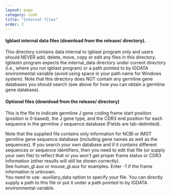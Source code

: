 ```yaml
---
layout: page
category: cook
title: "Internal files"
order: 2
---
```


#### Igblast internal data files (download from the release/ directory).  
This directory contains data internal to 
igblast program only and users should NEVER add, delete, move, copy or edit any files in this directory.  
Igblastn program expects the internal_data directory under current directory (i.e., where you run igblast 
program) or a path pointed to by IGDATA environmental variable (avoid using space in your path name for 
Windows system). Note that this directory does NOT contain any germline gene databases you should search (see above 
for how you can obtain a germline gene database).

#### Optional files (download from the release/ directory)
This is the file to indicate germline J gene coding frame start position (position is 0-based), the J gene type, 
and the CDR3 end position for each sequence in the germline J sequence database (Fields are tab-delimited).

Note that the supplied file contains only information for NCBI or IMGT  germline gene sequence database 
(including gene names as well as the sequences).   If you search your own database and if it contains different 
sequences or sequence identifiers, then you need to edit that file (or supply your own file) to reflect that 
or you won't get proper frame status or CDR3 information (other results will still be shown correctly).  
See human_gl.aux or mouse_gl.aux for examples.  Enter -1 if the frame information is unknown.  
You need to use -auxiliary_data option to specify your file. You can directly supply a path to this file or 
put it under a path pointed to by IGDATA environmental variable.
